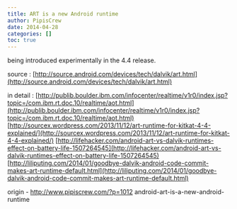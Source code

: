 ```yaml
---
title: ART is a new Android runtime
author: PipisCrew
date: 2014-04-28
categories: []
toc: true
---
```


being introduced experimentally in the 4.4 release.

source :
[http://source.android.com/devices/tech/dalvik/art.html](http://source.android.com/devices/tech/dalvik/art.html)

in detail :
[http://publib.boulder.ibm.com/infocenter/realtime/v1r0/index.jsp?topic=/com.ibm.rt.doc.10/realtime/aot.html](http://publib.boulder.ibm.com/infocenter/realtime/v1r0/index.jsp?topic=/com.ibm.rt.doc.10/realtime/aot.html)
[http://sourcex.wordpress.com/2013/11/12/art-runtime-for-kitkat-4-4-explained/](http://sourcex.wordpress.com/2013/11/12/art-runtime-for-kitkat-4-4-explained/)
[http://lifehacker.com/android-art-vs-dalvik-runtimes-effect-on-battery-life-1507264545](http://lifehacker.com/android-art-vs-dalvik-runtimes-effect-on-battery-life-1507264545)
[http://liliputing.com/2014/01/goodbye-dalvik-android-code-commit-makes-art-runtime-default.html](http://liliputing.com/2014/01/goodbye-dalvik-android-code-commit-makes-art-runtime-default.html)

origin - http://www.pipiscrew.com/?p=1012 android-art-is-a-new-android-runtime